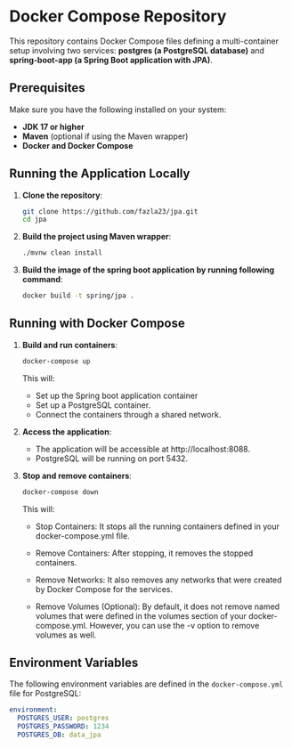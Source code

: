 # Docker Compose Repository

This repository contains Docker Compose files defining a multi-container setup involving two services: **postgres (a PostgreSQL database)** and **spring-boot-app (a Spring Boot application with JPA)**.

## Prerequisites

Make sure you have the following installed on your system:

- **JDK 17 or higher**
- **Maven** (optional if using the Maven wrapper)
- **Docker and Docker Compose**

## Running the Application Locally

1. **Clone the repository**:
    ```bash
    git clone https://github.com/fazla23/jpa.git
    cd jpa
    ```

2. **Build the project using Maven wrapper**:
    ```bash
    ./mvnw clean install
    ```

3. **Build the image of the spring boot application by running following command**:
    ```bash
    docker build -t spring/jpa .
    ```

## Running with Docker Compose

1. **Build and run containers**:
    ```bash
    docker-compose up
    ```
    This will:
    - Set up the Spring boot application container
    - Set up a PostgreSQL container.
    - Connect the containers through a shared network.

2. **Access the application**:
    - The application will be accessible at http://localhost:8088.
    - PostgreSQL will be running on port 5432.

3. **Stop and remove containers**:
    ```bash
    docker-compose down
    ```
   This will:
   - Stop Containers: It stops all the running containers defined in your 
     docker-compose.yml file.

   - Remove Containers: After stopping, it removes the stopped containers.

   - Remove Networks: It also removes any networks that were created by 
     Docker Compose for the services.

   - Remove Volumes (Optional): By default, it does not remove named 
    volumes that were defined in the volumes section of your docker- 
    compose.yml. However, you can use the -v option to remove volumes as 
     well.

## Environment Variables

The following environment variables are defined in the `docker-compose.yml` file for PostgreSQL:

```yaml
environment:
  POSTGRES_USER: postgres
  POSTGRES_PASSWORD: 1234
  POSTGRES_DB: data_jpa
